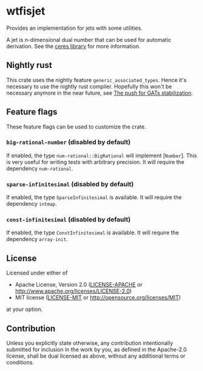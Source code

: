 # wtfisjet

Provides an implementation for jets with some utilities.

A jet is n-dimensional dual number that can be used for automatic derivation.
See the [ceres library] for more information.

[ceres library]: http://ceres-solver.org/automatic_derivatives.html#dual-numbers-jets

## Nightly rust

This crate uses the nightly feature `generic_associated_types`. Hence it's necessary to use
the nightly rust compiler. Hopefully this won't be necessary anymore in the near future,
see [The push for GATs stabilization].

[The push for GATs stabilization]: https://blog.rust-lang.org/2021/08/03/GATs-stabilization-push.html

## Feature flags

These feature flags can be used to customize the crate.

### `big-rational-number` (disabled by default)

If enabled, the type `num-rational::BigRational` will implement [`Number`].
This is very useful for writing tests with arbitrary precision. It will
require the dependency `num-rational`.

### `sparse-infinitesimal` (disabled by default)

If enabled, the type `SparseInfinitesimal` is available. It will
require the dependency `intmap`.

### `const-infinitesimal` (disabled by default)

If enabled, the type `ConstInfinitesimal` is available. It will
require the dependency `array-init`.

## License

Licensed under either of

 * Apache License, Version 2.0
   ([LICENSE-APACHE](LICENSE-APACHE) or http://www.apache.org/licenses/LICENSE-2.0)
 * MIT license
   ([LICENSE-MIT](LICENSE-MIT) or http://opensource.org/licenses/MIT)

at your option.

## Contribution

Unless you explicitly state otherwise, any contribution intentionally submitted
for inclusion in the work by you, as defined in the Apache-2.0 license, shall be
dual licensed as above, without any additional terms or conditions.
